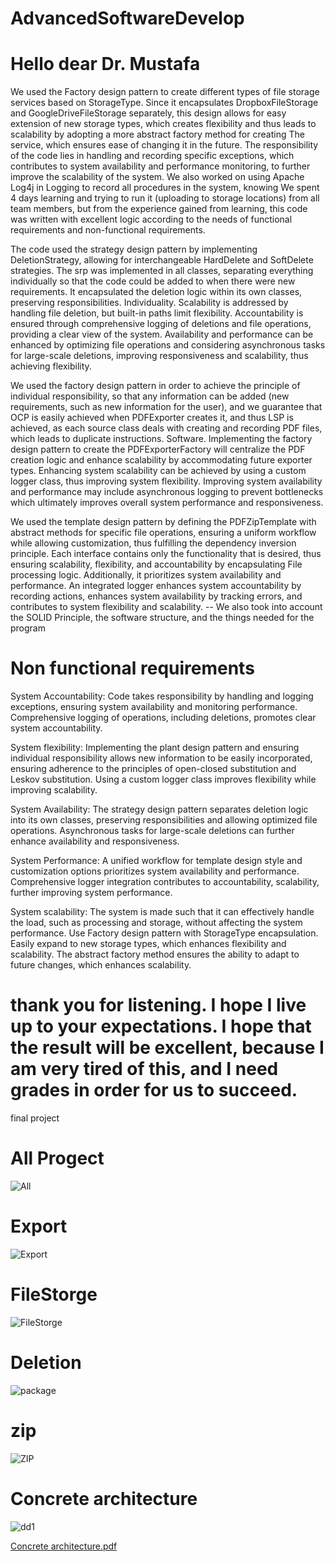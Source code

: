 # AdvancedSoftwareDevelop

# Hello dear Dr. Mustafa

We used the Factory design pattern to create different types of file storage services based on StorageType. Since it encapsulates DropboxFileStorage and GoogleDriveFileStorage separately, this design allows for easy extension of new storage types, which creates flexibility and thus leads to scalability by adopting a more abstract factory method for creating The service, which ensures ease of changing it in the future. The responsibility of the code lies in handling and recording specific exceptions, which contributes to system availability and performance monitoring, to further improve the scalability of the system. We also worked on using Apache Log4j in Logging to record all procedures in the system, knowing We spent 4 days learning and trying to run it (uploading to storage locations) from all team members, but from the experience gained from learning, this code was written with excellent logic according to the needs of functional requirements and non-functional requirements.

The code used the strategy design pattern by implementing DeletionStrategy, allowing for interchangeable HardDelete and SoftDelete strategies. The srp was implemented in all classes, separating everything individually so that the code could be added to when there were new requirements. It encapsulated the deletion logic within its own classes, preserving responsibilities. Individuality. Scalability is addressed by handling file deletion, but built-in paths limit flexibility. Accountability is ensured through comprehensive logging of deletions and file operations, providing a clear view of the system. Availability and performance can be enhanced by optimizing file operations and considering asynchronous tasks for large-scale deletions, improving responsiveness and scalability, thus achieving flexibility.

We used the factory design pattern in order to achieve the principle of individual responsibility, so that any information can be added (new requirements, such as new information for the user), and we guarantee that OCP is easily achieved when PDFExporter creates it, and thus LSP is achieved, as each source class deals with creating and recording PDF files, which leads to duplicate instructions. Software. Implementing the factory design pattern to create the PDFExporterFactory will centralize the PDF creation logic and enhance scalability by accommodating future exporter types. Enhancing system scalability can be achieved by using a custom logger class, thus improving system flexibility. Improving system availability and performance may include asynchronous logging to prevent bottlenecks which ultimately improves overall system performance and responsiveness.

We used the template design pattern by defining the PDFZipTemplate with abstract methods for specific file operations, ensuring a uniform workflow while allowing customization, thus fulfilling the dependency inversion principle. Each interface contains only the functionality that is desired, thus ensuring scalability, flexibility, and accountability by encapsulating File processing logic. Additionally, it prioritizes system availability and performance. An integrated logger enhances system accountability by recording actions, enhances system availability by tracking errors, and contributes to system flexibility and scalability.
-- We also took into account the SOLID Principle, the software structure, and the things needed for the program

# Non functional requirements

System Accountability: Code takes responsibility by handling and logging exceptions, ensuring system availability and monitoring performance. Comprehensive logging of operations, including deletions, promotes clear system accountability.

System flexibility: Implementing the plant design pattern and ensuring individual responsibility allows new information to be easily incorporated, ensuring adherence to the principles of open-closed substitution and Leskov substitution. Using a custom logger class improves flexibility while improving scalability.

System Availability: The strategy design pattern separates deletion logic into its own classes, preserving responsibilities and allowing optimized file operations. Asynchronous tasks for large-scale deletions can further enhance availability and responsiveness.

System Performance: A unified workflow for template design style and customization options prioritizes system availability and performance. Comprehensive logger integration contributes to accountability,  scalability, further improving system performance.

System scalability: The system is made such that it can effectively handle the load, such as processing and storage, without affecting the system performance. Use Factory design pattern with StorageType encapsulation. Easily expand to new storage types, which enhances flexibility and scalability. The abstract factory method ensures the ability to adapt to future changes, which enhances scalability.

# thank you for listening. I hope I live up to your expectations. I hope that the result will be excellent, because I am very tired of this, and I need grades in order for us to succeed.
final project

# All Progect
![All](https://github.com/YazanMoqanasaa/AdvancedSoftwareDevelop/assets/150680289/178c66de-5f62-4c50-9c57-2cff85c9e955)
# Export
![Export](https://github.com/YazanMoqanasaa/AdvancedSoftwareDevelop/assets/150680289/d7ff45d3-5429-4f99-b660-7a09e5b35a14)
# FileStorge
![FileStorge](https://github.com/YazanMoqanasaa/AdvancedSoftwareDevelop/assets/150680289/ae72c3a0-fccb-45e4-84a9-e20897976f35)
# Deletion
![package](https://github.com/YazanMoqanasaa/AdvancedSoftwareDevelop/assets/150680289/512269d1-1796-4191-9f1d-b64117e5ec70)
# zip
![ZIP](https://github.com/YazanMoqanasaa/AdvancedSoftwareDevelop/assets/150680289/48b9066e-c0c5-41cb-b075-0d03036ba8d4)
# Concrete architecture
![dd1](https://github.com/YazanMoqanasaa/AdvancedSoftwareDevelop/assets/104298354/7f50dc1c-b3d6-4d0f-b447-6d3ce1c8d661)

[Concrete architecture.pdf](https://github.com/YazanMoqanasaa/AdvancedSoftwareDevelop/files/13824400/Concrete.architecture.pdf)




